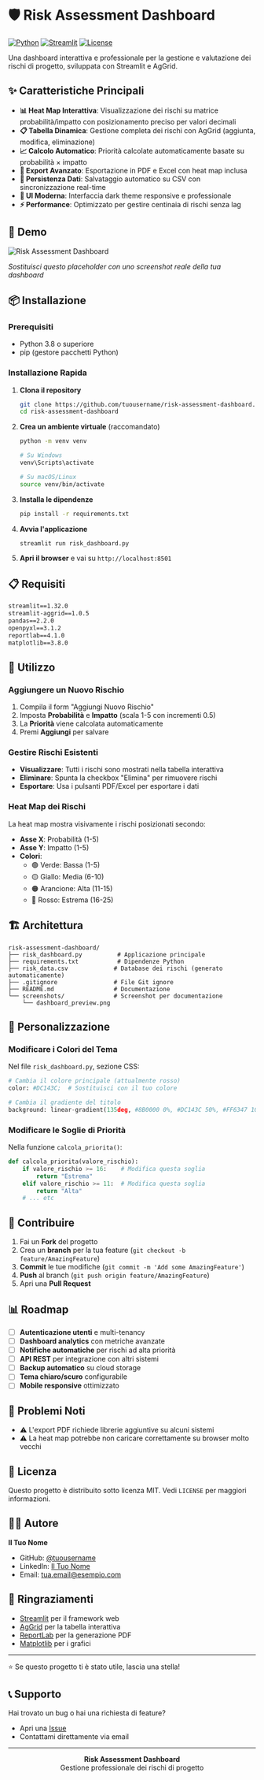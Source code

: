 # 🛡️ Risk Assessment Dashboard

[![Python](https://img.shields.io/badge/Python-3.8+-blue.svg)](https://www.python.org/downloads/)
[![Streamlit](https://img.shields.io/badge/Streamlit-1.32.0+-red.svg)](https://streamlit.io/)
[![License](https://img.shields.io/badge/License-MIT-green.svg)](LICENSE)

Una dashboard interattiva e professionale per la gestione e valutazione dei rischi di progetto, sviluppata con Streamlit e AgGrid.

## ✨ Caratteristiche Principali

- **📊 Heat Map Interattiva**: Visualizzazione dei rischi su matrice probabilità/impatto con posizionamento preciso per valori decimali
- **📋 Tabella Dinamica**: Gestione completa dei rischi con AgGrid (aggiunta, modifica, eliminazione)
- **📈 Calcolo Automatico**: Priorità calcolate automaticamente basate su probabilità × impatto
- **📄 Export Avanzato**: Esportazione in PDF e Excel con heat map inclusa
- **💾 Persistenza Dati**: Salvataggio automatico su CSV con sincronizzazione real-time
- **🎨 UI Moderna**: Interfaccia dark theme responsive e professionale
- **⚡ Performance**: Optimizzato per gestire centinaia di rischi senza lag

## 🚀 Demo

![Risk Assessment Dashboard](https://via.placeholder.com/800x400/0d1117/DC143C?text=Risk+Assessment+Dashboard)

*Sostituisci questo placeholder con uno screenshot reale della tua dashboard*

## 📦 Installazione

### Prerequisiti

- Python 3.8 o superiore
- pip (gestore pacchetti Python)

### Installazione Rapida

1. **Clona il repository**
   ```bash
   git clone https://github.com/tuousername/risk-assessment-dashboard.git
   cd risk-assessment-dashboard
   ```

2. **Crea un ambiente virtuale** (raccomandato)
   ```bash
   python -m venv venv
   
   # Su Windows
   venv\Scripts\activate
   
   # Su macOS/Linux
   source venv/bin/activate
   ```

3. **Installa le dipendenze**
   ```bash
   pip install -r requirements.txt
   ```

4. **Avvia l'applicazione**
   ```bash
   streamlit run risk_dashboard.py
   ```

5. **Apri il browser** e vai su `http://localhost:8501`

## 📋 Requisiti

```txt
streamlit==1.32.0
streamlit-aggrid==1.0.5
pandas==2.2.0
openpyxl==3.1.2
reportlab==4.1.0
matplotlib==3.8.0
```

## 🔧 Utilizzo

### Aggiungere un Nuovo Rischio

1. Compila il form "Aggiungi Nuovo Rischio"
2. Imposta **Probabilità** e **Impatto** (scala 1-5 con incrementi 0.5)
3. La **Priorità** viene calcolata automaticamente
4. Premi **Aggiungi** per salvare

### Gestire Rischi Esistenti

- **Visualizzare**: Tutti i rischi sono mostrati nella tabella interattiva
- **Eliminare**: Spunta la checkbox "Elimina" per rimuovere rischi
- **Esportare**: Usa i pulsanti PDF/Excel per esportare i dati

### Heat Map dei Rischi

La heat map mostra visivamente i rischi posizionati secondo:
- **Asse X**: Probabilità (1-5)
- **Asse Y**: Impatto (1-5) 
- **Colori**: 
  - 🟢 Verde: Bassa (1-5)
  - 🟡 Giallo: Media (6-10)
  - 🟠 Arancione: Alta (11-15)
  - 🔴 Rosso: Estrema (16-25)

## 🏗️ Architettura

```
risk-assessment-dashboard/
├── risk_dashboard.py          # Applicazione principale
├── requirements.txt           # Dipendenze Python
├── risk_data.csv             # Database dei rischi (generato automaticamente)
├── .gitignore                # File Git ignore
├── README.md                 # Documentazione
└── screenshots/              # Screenshot per documentazione
    └── dashboard_preview.png
```

## 🎨 Personalizzazione

### Modificare i Colori del Tema

Nel file `risk_dashboard.py`, sezione CSS:

```python
# Cambia il colore principale (attualmente rosso)
color: #DC143C;  # Sostituisci con il tuo colore

# Cambia il gradiente del titolo
background: linear-gradient(135deg, #8B0000 0%, #DC143C 50%, #FF6347 100%);
```

### Modificare le Soglie di Priorità

Nella funzione `calcola_priorita()`:

```python
def calcola_priorita(valore_rischio):
    if valore_rischio >= 16:    # Modifica questa soglia
        return "Estrema"
    elif valore_rischio >= 11:  # Modifica questa soglia
        return "Alta"
    # ... etc
```

## 🤝 Contribuire

1. Fai un **Fork** del progetto
2. Crea un **branch** per la tua feature (`git checkout -b feature/AmazingFeature`)
3. **Commit** le tue modifiche (`git commit -m 'Add some AmazingFeature'`)
4. **Push** al branch (`git push origin feature/AmazingFeature`)
5. Apri una **Pull Request**

## 📊 Roadmap

- [ ] **Autenticazione utenti** e multi-tenancy
- [ ] **Dashboard analytics** con metriche avanzate
- [ ] **Notifiche automatiche** per rischi ad alta priorità
- [ ] **API REST** per integrazione con altri sistemi
- [ ] **Backup automatico** su cloud storage
- [ ] **Tema chiaro/scuro** configurabile
- [ ] **Mobile responsive** ottimizzato

## 🐛 Problemi Noti

- ⚠️ L'export PDF richiede librerie aggiuntive su alcuni sistemi
- ⚠️ La heat map potrebbe non caricare correttamente su browser molto vecchi

## 📄 Licenza

Questo progetto è distribuito sotto licenza MIT. Vedi `LICENSE` per maggiori informazioni.

## 👨‍💻 Autore

**Il Tuo Nome**
- GitHub: [@tuousername](https://github.com/tuousername)
- LinkedIn: [Il Tuo Nome](https://linkedin.com/in/tuoprofilo)
- Email: tua.email@esempio.com

## 🙏 Ringraziamenti

- [Streamlit](https://streamlit.io/) per il framework web
- [AgGrid](https://github.com/PablocFonseca/streamlit-aggrid) per la tabella interattiva
- [ReportLab](https://www.reportlab.com/) per la generazione PDF
- [Matplotlib](https://matplotlib.org/) per i grafici

---

⭐ Se questo progetto ti è stato utile, lascia una stella!

## 📞 Supporto

Hai trovato un bug o hai una richiesta di feature? 
- Apri una [Issue](https://github.com/tuousername/risk-assessment-dashboard/issues)
- Contattami direttamente via email

---

<div align="center">
  <strong>Risk Assessment Dashboard</strong><br>
  Gestione professionale dei rischi di progetto
</div>
